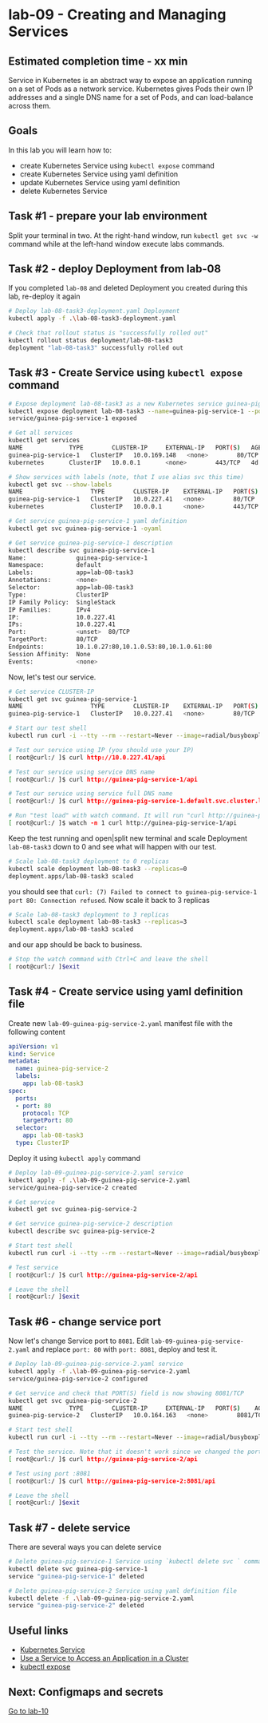 # lab-09 - Creating and Managing Services

## Estimated completion time - xx min

Service in Kubernetes is an abstract way to expose an application running on a set of Pods as a network service.
Kubernetes gives Pods their own IP addresses and a single DNS name for a set of Pods, and can load-balance across them.

## Goals

In this lab you will learn how to:

* create Kubernetes Service using `kubectl expose` command
* create Kubernetes Service using yaml definition
* update Kubernetes Service using yaml definition
* delete Kubernetes Service

## Task #1 - prepare your lab environment

Split your terminal in two. At the right-hand window, run `kubectl get svc -w` command while at the left-hand window execute labs commands.

## Task #2 - deploy Deployment from lab-08

If you completed `lab-08` and deleted Deployment you created during this lab, re-deploy it again

```bash
# Deploy lab-08-task3-deployment.yaml Deployment
kubectl apply -f .\lab-08-task3-deployment.yaml

# Check that rollout status is "successfully rolled out"
kubectl rollout status deployment/lab-08-task3
deployment "lab-08-task3" successfully rolled out
```

## Task #3 - Create Service using `kubectl expose` command

```bash
# Expose deployment lab-08-task3 as a new Kubernetes service guinea-pig-service-1
kubectl expose deployment lab-08-task3 --name=guinea-pig-service-1 --port=80 --target-port=80
service/guinea-pig-service-1 exposed

# Get all services 
kubectl get services 
NAME             TYPE        CLUSTER-IP     EXTERNAL-IP   PORT(S)   AGE
guinea-pig-service-1   ClusterIP   10.0.169.148   <none>        80/TCP    22m
kubernetes       ClusterIP   10.0.0.1       <none>        443/TCP   4d

# Show services with labels (note, that I use alias svc this time)
kubectl get svc --show-labels
NAME                   TYPE        CLUSTER-IP    EXTERNAL-IP   PORT(S)   AGE   LABELS
guinea-pig-service-1   ClusterIP   10.0.227.41   <none>        80/TCP    29s   app=lab-08-task3
kubernetes             ClusterIP   10.0.0.1      <none>        443/TCP   10h   component=apiserver,provider=kubernetes

# Get service guinea-pig-service-1 yaml definition
kubectl get svc guinea-pig-service-1 -oyaml

# Get service guinea-pig-service-1 description 
kubectl describe svc guinea-pig-service-1
Name:              guinea-pig-service-1
Namespace:         default
Labels:            app=lab-08-task3
Annotations:       <none>
Selector:          app=lab-08-task3
Type:              ClusterIP
IP Family Policy:  SingleStack
IP Families:       IPv4
IP:                10.0.227.41
IPs:               10.0.227.41
Port:              <unset>  80/TCP
TargetPort:        80/TCP
Endpoints:         10.1.0.27:80,10.1.0.53:80,10.1.0.61:80
Session Affinity:  None
Events:            <none>
```

Now, let's test our service.

```bash
# Get service CLUSTER-IP
kubectl get svc guinea-pig-service-1 
NAME                   TYPE        CLUSTER-IP    EXTERNAL-IP   PORT(S)   AGE
guinea-pig-service-1   ClusterIP   10.0.227.41   <none>        80/TCP    2m37s

# Start our test shell
kubectl run curl -i --tty --rm --restart=Never --image=radial/busyboxplus:curl -- sh

# Test our service using IP (you should use your IP)
[ root@curl:/ ]$ curl http://10.0.227.41/api

# Test our service using service DNS name
[ root@curl:/ ]$ curl http://guinea-pig-service-1/api

# Test our service using service full DNS name
[ root@curl:/ ]$ curl http://guinea-pig-service-1.default.svc.cluster.local/api

# Run "test load" with watch command. It will run "curl http://guinea-pig-service-1/weatherforecast" command every second until we stop it
[ root@curl:/ ]$ watch -n 1 curl http://guinea-pig-service-1/api
```

Keep the test running and open|split new terminal and scale Deployment `lab-08-task3` down to 0 and see what will happen with our test.

```bash
# Scale lab-08-task3 deployment to 0 replicas
kubectl scale deployment lab-08-task3 --replicas=0
deployment.apps/lab-08-task3 scaled
```
you should see that `curl: (7) Failed to connect to guinea-pig-service-1 port 80: Connection refused`. Now scale it back to 3 replicas

```bash
# Scale lab-08-task3 deployment to 3 replicas
kubectl scale deployment lab-08-task3 --replicas=3
deployment.apps/lab-08-task3 scaled
```
and our app should be back to business.

```bash
# Stop the watch command with Ctrl+C and leave the shell
[ root@curl:/ ]$exit
```

## Task #4 - Create service using yaml definition file

Create new `lab-09-guinea-pig-service-2.yaml` manifest file with the following content

```yaml
apiVersion: v1
kind: Service
metadata:
  name: guinea-pig-service-2
  labels:
    app: lab-08-task3
spec:
  ports:
  - port: 80
    protocol: TCP
    targetPort: 80
  selector:
    app: lab-08-task3
  type: ClusterIP
```

Deploy it using `kubectl apply` command

```bash
# Deploy lab-09-guinea-pig-service-2.yaml service
kubectl apply -f .\lab-09-guinea-pig-service-2.yaml
service/guinea-pig-service-2 created

# Get service 
kubectl get svc guinea-pig-service-2 

# Get service guinea-pig-service-2 description 
kubectl describe svc guinea-pig-service-2

# Start test shell
kubectl run curl -i --tty --rm --restart=Never --image=radial/busyboxplus:curl -- sh

# Test service
[ root@curl:/ ]$ curl http://guinea-pig-service-2/api

# Leave the shell
[ root@curl:/ ]$exit
```

## Task #6 - change service port

Now let's change Service port to `8081`. Edit `lab-09-guinea-pig-service-2.yaml` and replace `port: 80` with `port: 8081`, deploy and test it.

```bash
# Deploy lab-09-guinea-pig-service-2.yaml service
kubectl apply -f .\lab-09-guinea-pig-service-2.yaml
service/guinea-pig-service-2 configured

# Get service and check that PORT(S) field is now showing 8081/TCP 
kubectl get svc guinea-pig-service-2 
NAME             TYPE        CLUSTER-IP     EXTERNAL-IP   PORT(S)    AGE
guinea-pig-service-2   ClusterIP   10.0.164.163   <none>        8081/TCP   16m

# Start test shell
kubectl run curl -i --tty --rm --restart=Never --image=radial/busyboxplus:curl -- sh

# Test the service. Note that it doesn't work since we changed the port
[ root@curl:/ ]$ curl http://guinea-pig-service-2/api

# Test using port :8081
[ root@curl:/ ]$ curl http://guinea-pig-service-2:8081/api

# Leave the shell
[ root@curl:/ ]$exit
```

## Task #7 - delete service

There are several ways you can delete service

```bash
# Delete guinea-pig-service-1 Service using `kubectl delete svc ` command
kubectl delete svc guinea-pig-service-1
service "guinea-pig-service-1" deleted

# Delete guinea-pig-service-2 Service using yaml definition file
kubectl delete -f .\lab-09-guinea-pig-service-2.yaml
service "guinea-pig-service-2" deleted
```

## Useful links

* [Kubernetes Service](https://kubernetes.io/docs/concepts/services-networking/service/)
* [Use a Service to Access an Application in a Cluster](https://kubernetes.io/docs/tasks/access-application-cluster/service-access-application-cluster/)
* [kubectl expose](https://kubernetes.io/docs/reference/generated/kubectl/kubectl-commands#expose)

## Next: Configmaps and secrets

[Go to lab-10](../lab-10/readme.md)
